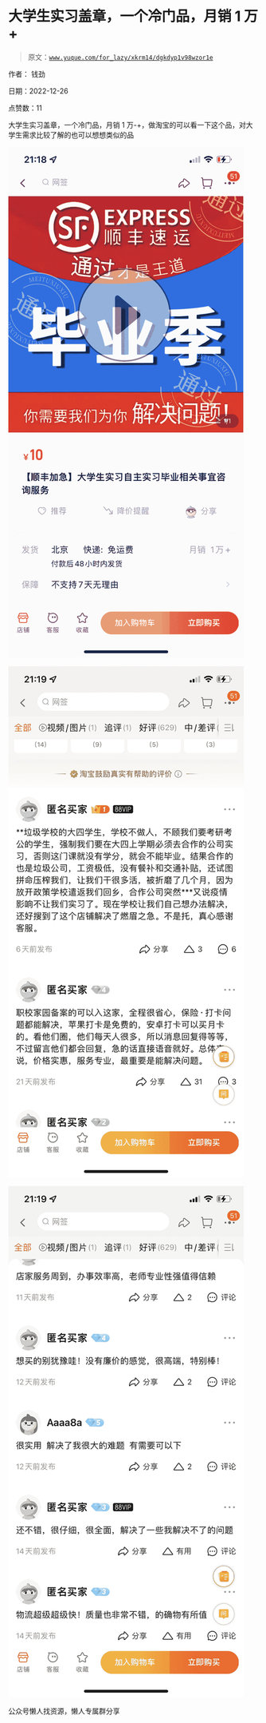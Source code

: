# 大学生实习盖章，一个冷门品，月销 1 万+

> 原文：[`www.yuque.com/for_lazy/xkrm14/dgkdyp1v98wzor1e`](https://www.yuque.com/for_lazy/xkrm14/dgkdyp1v98wzor1e)



作者： 钱劲



日期：2022-12-26



点赞数：11

<ne-card data-card-name="hr" data-card-type="block" id="Xj0CG" data-event-boundary="card">

大学生实习盖章，一个冷门品，月销 1 万-+，做淘宝的可以看一下这个品，对大学生需求比较了解的也可以想想类似的品



<ne-card data-card-name="image" data-card-type="inline" id="k7lYb" data-event-boundary="card">![](img/c3d59c8a94ed3af58233fa34db458f78.png)</ne-card>



<ne-card data-card-name="image" data-card-type="inline" id="l7kuZ" data-event-boundary="card">![](img/e66a1e6463b7b3de99aa4bda3fb89990.png)</ne-card>



<ne-card data-card-name="image" data-card-type="inline" id="HkuEV" data-event-boundary="card">![](img/40ade9ca98d1d6b9e3c22263ce5e1f99.png)</ne-card>

<ne-card data-card-name="hr" data-card-type="block" id="AGDS0" data-event-boundary="card">

公众号懒人找资源，懒人专属群分享

</ne-card></ne-card>